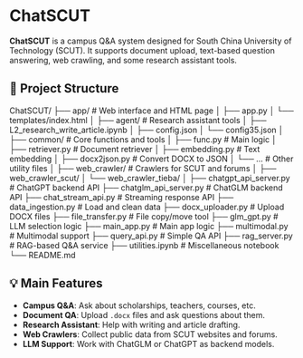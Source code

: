 # ChatSCUT

**ChatSCUT** is a campus Q&A system designed for South China University of Technology (SCUT). It supports document upload, text-based question answering, web crawling, and some research assistant tools.

## 📁 Project Structure

ChatSCUT/
├── app/                          # Web interface and HTML page
│   ├── app.py
│   └── templates/index.html
│
├── agent/                        # Research assistant tools
│   ├── L2_research_write_article.ipynb
│   ├── config.json
│   └── config35.json
│
├── common/                       # Core functions and tools
│   ├── func.py                   # Main logic
│   ├── retriever.py              # Document retriever
│   ├── embedding.py              # Text embedding
│   ├── docx2json.py              # Convert DOCX to JSON
│   └── …                       # Other utility files
│
├── web_crawler/                  # Crawlers for SCUT and forums
│   ├── web_crawler_scut/
│   └── web_crawler_tieba/
│
├── chatgpt_api_server.py        # ChatGPT backend API
├── chatglm_api_server.py        # ChatGLM backend API
├── chat_stream_api.py           # Streaming response API
├── data_ingestion.py            # Load and clean data
├── docx_uploader.py             # Upload DOCX files
├── file_transfer.py             # File copy/move tool
├── glm_gpt.py                   # LLM selection logic
├── main_app.py                  # Main app logic
├── multimodal.py                # Multimodal support
├── query_api.py                 # Simple QA API
├── rag_server.py                # RAG-based Q&A service
├── utilities.ipynb              # Miscellaneous notebook
└── README.md

## 💡 Main Features

- **Campus Q&A**: Ask about scholarships, teachers, courses, etc.
- **Document QA**: Upload `.docx` files and ask questions about them.
- **Research Assistant**: Help with writing and article drafting.
- **Web Crawlers**: Collect public data from SCUT websites and forums.
- **LLM Support**: Work with ChatGLM or ChatGPT as backend models.
